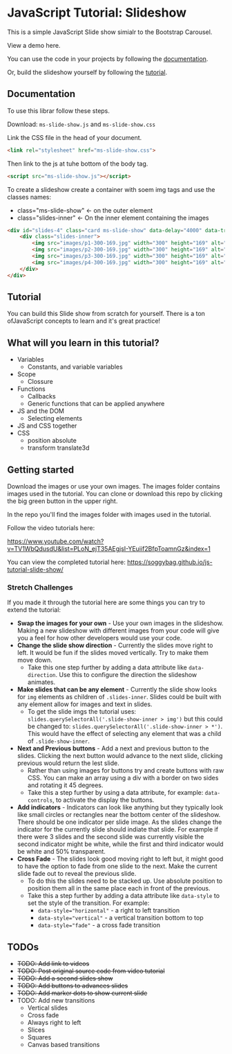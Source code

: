 # JavaScript Tutorial: Slideshow

This is a simple JavaScript Slide show simialr to the Bootstrap Carousel. 

View a demo here. 

You can use the code in your projects by following the [documentation](#documentation). 

Or, build the slideshow yourself by following the [tutorial](#tutorial).

## Documentation 

To use this librar follow these steps. 

Download: `ms-slide-show.js` and `ms-slide-show.css`

Link the CSS file in the head of your document. 

```HTML
<link rel="stylesheet" href="ms-slide-show.css">
```

Then link to the js at tuhe bottom of the body tag. 

```html
<script src="ms-slide-show.js"></script>
```

To create a slideshow create a container with soem img tags and use the classes names: 

- class="ms-slide-show" <- on the outer element
- class="slides-inner" <- On the inner element containing the images

```HTML
<div id="slides-4" class="card ms-slide-show" data-delay="4000" data-transition="2000">
    <div class="slides-inner">
        <img src="images/p1-300-169.jpg" width="300" height="169" alt="hellbore">
        <img src="images/p2-300-169.jpg" width="300" height="169" alt="li pollen">
        <img src="images/p3-300-169.jpg" width="300" height="169" alt="pollen">
        <img src="images/p4-300-169.jpg" width="300" height="169" alt="spores">
    </div>
</div>
```

## Tutorial

You can build this Slide show from scratch for yourself. There is a ton ofJavaScript concepts to learn and it's great practice! 

## What will you learn in this tutorial? 

- Variables 
  - Constants, and variable variables
- Scope
  - Clossure
- Functions
  - Callbacks
  - Generic functions that can be applied anywhere 
- JS and the DOM
  - Selecting elements
- JS and CSS together
- CSS
  - position absolute
  - transform translate3d

## Getting started

Download the images or use your own images. The images folder contains images used in the tutorial. You can clone or download this repo by clicking the big green button in the upper right. 

In the repo you'll find the images folder with images used in the tutorial. 

Follow the video tutorials here: 

https://www.youtube.com/watch?v=TV1WbQdusdU&list=PLoN_ejT35AEgjsI-YEuiif2BfpToamnGz&index=1

You can view the completed tutorial here: https://soggybag.github.io/js-tutorial-slide-show/

### Stretch Challenges 

If you made it through the tutorial here are some things you can try to extend the tutorial: 

- **Swap the images for your own** - Use your own images in the slideshow. Making a new slideshow with different images from your code will give you a feel for how other developers would use your code. 
- **Change the slide show direction** - Currently the slides move right to left. It would be fun if the slides moved vertically. Try to make them move down. 
  - Take this one step further by adding a data attribute like `data-direction`. Use this to configure the direction the slideshow animates. 
- **Make slides that can be any element** - Currently the slide show looks for `img` elements as children of `.slides-inner`. Slides could be built with any element allow for images and text in slides. 
  - To get the slide imgs the tutorial uses: `slides.querySelectorAll('.slide-show-inner > img')` but this could be changed to: `slides.querySelectorAll('.slide-show-inner > *')`. This would have the effect of selecting any element that was a child of `.slide-show-inner`.
- **Next and Previous buttons** - Add a next and previous button to the slides. Clicking the next button would advance to the next slide, clicking previous would return the lest slide. 
  - Rather than using images for buttons try and create buttons with raw CSS. You can make an array using a div with a border on two sides and rotating it 45 degrees. 
  - Take this a step further by using a data attribute, for example: `data-controls`, to activate the display the buttons. 
- **Add indicators** - Indicators can look like anything but they typically look like small circles or rectangles near the bottom center of the slideshow. There should be one indicator per slide image. As the slides change the indicator for the currently slide should indiate that slide. For example if there were 3 slides and the second slide was currently visible the second indicator might be white, while the first and third indicator would be white and 50% transparent. 
- **Cross Fade** - The slides look good moving right to left but, it might good to have the option to fade from one slide to the next. Make the current slide fade out to reveal the previous slide. 
  - To do this the slides need to be stacked up. Use absolute position to position them all in the same place each in front of the previous. 
  - Take this a step further by adding a data attribute like `data-style` to set the style of the transition. For example:
    - `data-style="horizontal"` - a right to left transition
    - `data-style="vertical"` - a vertical transition bottom to top
    - `data-style="fade"` - a cross fade transition




## TODOs

- ~~TODO: Add link to videos~~
- ~~TODO: Post original source code from video tutorial~~
- ~~TODO: Add a second slides show~~ 
- ~~TODO: Add buttons to advances slides~~
- ~~TODO: Add marker dots to show current slide~~
- TODO: Add new transitions
  - Vertical slides
  - Cross fade
  - Always right to left
  - Slices 
  - Squares
  - Canvas based transitions 
